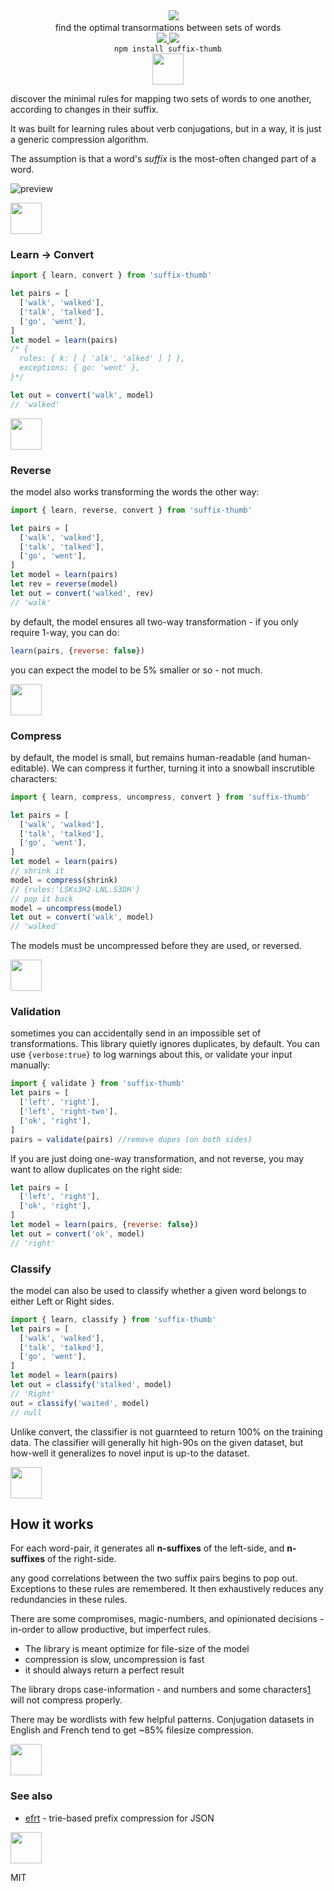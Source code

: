 <div align="center">
  <!-- spacer -->
  <img height="15px" src="https://user-images.githubusercontent.com/399657/68221862-17ceb980-ffb8-11e9-87d4-7b30b6488f16.png"/>


  <img src="https://cloud.githubusercontent.com/assets/399657/23590290/ede73772-01aa-11e7-8915-181ef21027bc.png" />

  <div>find the optimal transormations between sets of words</div>
  
  <!-- npm version -->
  <a href="https://npmjs.org/package/suffix-thumb">
    <img src="https://img.shields.io/npm/v/suffix-thumb.svg?style=flat-square" />
  </a>
  
  <!-- file size -->
  <a href="https://unpkg.com/suffix-thumb/builds/suffix-thumb.min.js">
    <img src="https://badge-size.herokuapp.com/spencermountain/suffix-thumb/master/builds/suffix-thumb.min.js" />
  </a>

   <div align="center">
    <code>npm install suffix-thumb</code>
  </div>
  
  <!-- spacer -->
  <img height="50px" src="https://user-images.githubusercontent.com/399657/68221862-17ceb980-ffb8-11e9-87d4-7b30b6488f16.png"/>

  
</div>

discover the minimal rules for mapping two sets of words to one another, according to changes in their suffix.

It was built for learning rules about verb conjugations, but in a way, it is just a generic compression algorithm.

The assumption is that a word's _suffix_ is the most-often changed part of a word.

<!-- ![carbon(1)](https://user-images.githubusercontent.com/399657/79898840-e7e66780-83d9-11ea-9ff3-099bf39cf892.png) -->

![preview](https://user-images.githubusercontent.com/399657/147783157-f8bdf781-0925-4af3-9fdc-beb84073803e.png)


<!-- spacer -->
<img height="50px" src="https://user-images.githubusercontent.com/399657/68221862-17ceb980-ffb8-11e9-87d4-7b30b6488f16.png"/>

### Learn → Convert

```js
import { learn, convert } from 'suffix-thumb'

let pairs = [
  ['walk', 'walked'],
  ['talk', 'talked'],
  ['go', 'went'],
]
let model = learn(pairs)
/* {
  rules: { k: [ [ 'alk', 'alked' ] ] },
  exceptions: { go: 'went' },
}*/

let out = convert('walk', model)
// 'walked'
```
<!-- spacer -->
<img height="50px" src="https://user-images.githubusercontent.com/399657/68221862-17ceb980-ffb8-11e9-87d4-7b30b6488f16.png"/>

### Reverse
the model also works transforming the words the other way:
```js
import { learn, reverse, convert } from 'suffix-thumb'

let pairs = [
  ['walk', 'walked'],
  ['talk', 'talked'],
  ['go', 'went'],
]
let model = learn(pairs)
let rev = reverse(model)
let out = convert('walked', rev)
// 'walk'
```
by default, the model ensures all two-way transformation - if you only require 1-way, you can do:
```js
learn(pairs, {reverse: false})
```
you can expect the model to be 5% smaller or so - not much.

<!-- spacer -->
<img height="50px" src="https://user-images.githubusercontent.com/399657/68221862-17ceb980-ffb8-11e9-87d4-7b30b6488f16.png"/>

### Compress
by default, the model is small, but remains human-readable (and human-editable).
We can compress it further, turning it into a snowball inscrutible characters:

```js
import { learn, compress, uncompress, convert } from 'suffix-thumb'

let pairs = [
  ['walk', 'walked'],
  ['talk', 'talked'],
  ['go', 'went'],
]
let model = learn(pairs)
// shrink it
model = compress(shrink)
// {rules:'LSKs3H2-LNL.S3DH'}
// pop it back
model = uncompress(model)
let out = convert('walk', model)
// 'walked'

```
The models must be uncompressed before they are used, or reversed.

<!-- spacer -->
<img height="50px" src="https://user-images.githubusercontent.com/399657/68221862-17ceb980-ffb8-11e9-87d4-7b30b6488f16.png"/>

### Validation
sometimes you can accidentally send in an impossible set of transformations. This library quietly ignores duplicates, by default.
You can use `{verbose:true}` to log warnings about this, or validate your input manually:
```js
import { validate } from 'suffix-thumb'
let pairs = [
  ['left', 'right'],
  ['left', 'right-two'],
  ['ok', 'right'],
]
pairs = validate(pairs) //remove dupes (on both sides)
```

If you are just doing one-way transformation, and not reverse, you may want to allow duplicates on the right side:
```js
let pairs = [
  ['left', 'right'],
  ['ok', 'right'],
]
let model = learn(pairs, {reverse: false})
let out = convert('ok', model)
// 'right'
```

### Classify
the model can also be used to classify whether a given word belongs to either Left or Right sides.

```js
import { learn, classify } from 'suffix-thumb'
let pairs = [
  ['walk', 'walked'],
  ['talk', 'talked'],
  ['go', 'went'],
]
let model = learn(pairs)
let out = classify('stalked', model)
// 'Right'
out = classify('waited', model)
// null
```
Unlike convert, the classifier is not guarnteed to return 100% on the training data.
The classifier will generally hit high-90s on the given dataset, but how-well it generalizes to novel input is up-to the dataset.

<!-- spacer -->
<img height="50px" src="https://user-images.githubusercontent.com/399657/68221862-17ceb980-ffb8-11e9-87d4-7b30b6488f16.png"/>

## How it works

For each word-pair, it generates all **n-suffixes** of the left-side, and **n-suffixes** of the right-side.

any good correlations between the two suffix pairs begins to pop out. Exceptions to these rules are remembered. It then exhaustively reduces any redundancies in these rules.

There are some compromises, magic-numbers, and opinionated decisions - in-order to allow productive, but imperfect rules.

* The library is meant optimize for file-size of the model
* compression is slow, uncompression is fast
* it should always return a perfect result

The library drops case-information - and numbers and some characters[1](https://github.com/spencermountain/efrt) will not compress properly.

There may be wordlists with few helpful patterns. Conjugation datasets in English and French tend to get ~85% filesize compression.

<!-- spacer -->
<img height="50px" src="https://user-images.githubusercontent.com/399657/68221862-17ceb980-ffb8-11e9-87d4-7b30b6488f16.png"/>


### See also
* [efrt](https://github.com/spencermountain/efrt) - trie-based prefix compression for JSON
  
<!-- spacer -->
<img height="50px" src="https://user-images.githubusercontent.com/399657/68221862-17ceb980-ffb8-11e9-87d4-7b30b6488f16.png"/>


MIT
